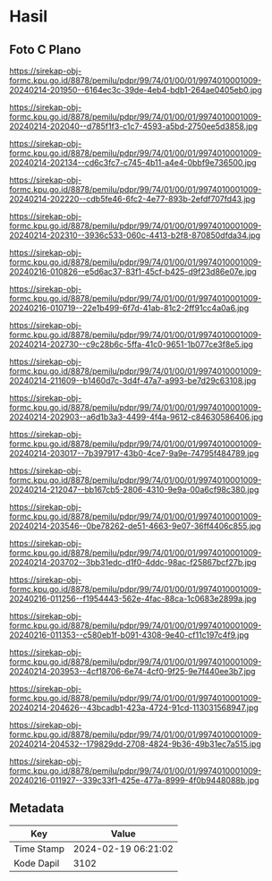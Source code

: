 # Hasil

## Foto C Plano

https://sirekap-obj-formc.kpu.go.id/8878/pemilu/pdpr/99/74/01/00/01/9974010001009-20240214-201950--6164ec3c-39de-4eb4-bdb1-264ae0405eb0.jpg

https://sirekap-obj-formc.kpu.go.id/8878/pemilu/pdpr/99/74/01/00/01/9974010001009-20240214-202040--d785f1f3-c1c7-4593-a5bd-2750ee5d3858.jpg

https://sirekap-obj-formc.kpu.go.id/8878/pemilu/pdpr/99/74/01/00/01/9974010001009-20240214-202134--cd6c3fc7-c745-4b11-a4e4-0bbf9e736500.jpg

https://sirekap-obj-formc.kpu.go.id/8878/pemilu/pdpr/99/74/01/00/01/9974010001009-20240214-202220--cdb5fe46-6fc2-4e77-893b-2efdf707fd43.jpg

https://sirekap-obj-formc.kpu.go.id/8878/pemilu/pdpr/99/74/01/00/01/9974010001009-20240214-202310--3936c533-060c-4413-b2f8-870850dfda34.jpg

https://sirekap-obj-formc.kpu.go.id/8878/pemilu/pdpr/99/74/01/00/01/9974010001009-20240216-010826--e5d6ac37-83f1-45cf-b425-d9f23d86e07e.jpg

https://sirekap-obj-formc.kpu.go.id/8878/pemilu/pdpr/99/74/01/00/01/9974010001009-20240216-010719--22e1b499-6f7d-41ab-81c2-2ff91cc4a0a6.jpg

https://sirekap-obj-formc.kpu.go.id/8878/pemilu/pdpr/99/74/01/00/01/9974010001009-20240214-202730--c9c28b6c-5ffa-41c0-9651-1b077ce3f8e5.jpg

https://sirekap-obj-formc.kpu.go.id/8878/pemilu/pdpr/99/74/01/00/01/9974010001009-20240214-211609--b1460d7c-3d4f-47a7-a993-be7d29c63108.jpg

https://sirekap-obj-formc.kpu.go.id/8878/pemilu/pdpr/99/74/01/00/01/9974010001009-20240214-202903--a6d1b3a3-4499-4f4a-9612-c84630586406.jpg

https://sirekap-obj-formc.kpu.go.id/8878/pemilu/pdpr/99/74/01/00/01/9974010001009-20240214-203017--7b397917-43b0-4ce7-9a9e-74795f484789.jpg

https://sirekap-obj-formc.kpu.go.id/8878/pemilu/pdpr/99/74/01/00/01/9974010001009-20240214-212047--bb167cb5-2806-4310-9e9a-00a6cf98c380.jpg

https://sirekap-obj-formc.kpu.go.id/8878/pemilu/pdpr/99/74/01/00/01/9974010001009-20240214-203546--0be78262-de51-4663-9e07-36ff4406c855.jpg

https://sirekap-obj-formc.kpu.go.id/8878/pemilu/pdpr/99/74/01/00/01/9974010001009-20240214-203702--3bb31edc-d1f0-4ddc-98ac-f25867bcf27b.jpg

https://sirekap-obj-formc.kpu.go.id/8878/pemilu/pdpr/99/74/01/00/01/9974010001009-20240216-011256--f1954443-562e-4fac-88ca-1c0683e2899a.jpg

https://sirekap-obj-formc.kpu.go.id/8878/pemilu/pdpr/99/74/01/00/01/9974010001009-20240216-011353--c580eb1f-b091-4308-9e40-cf11c197c4f9.jpg

https://sirekap-obj-formc.kpu.go.id/8878/pemilu/pdpr/99/74/01/00/01/9974010001009-20240214-203953--4cf18706-6e74-4cf0-9f25-9e7f440ee3b7.jpg

https://sirekap-obj-formc.kpu.go.id/8878/pemilu/pdpr/99/74/01/00/01/9974010001009-20240214-204626--43bcadb1-423a-4724-91cd-113031568947.jpg

https://sirekap-obj-formc.kpu.go.id/8878/pemilu/pdpr/99/74/01/00/01/9974010001009-20240214-204532--179829dd-2708-4824-9b36-49b31ec7a515.jpg

https://sirekap-obj-formc.kpu.go.id/8878/pemilu/pdpr/99/74/01/00/01/9974010001009-20240216-011927--339c33f1-425e-477a-8999-4f0b9448088b.jpg


## Metadata

| Key        | Value               |
| ---------- | ------------------- |
| Time Stamp | 2024-02-19 06:21:02 |
| Kode Dapil | 3102                |



